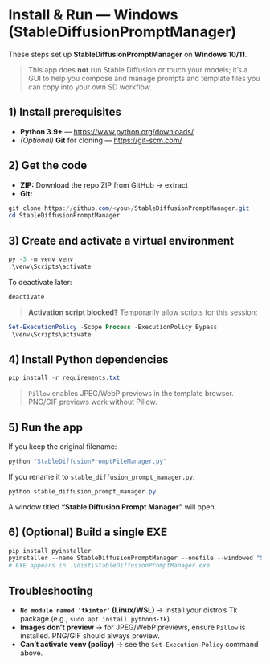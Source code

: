 # Install & Run — Windows (StableDiffusionPromptManager)

These steps set up **StableDiffusionPromptManager** on **Windows 10/11**.

> This app does **not** run Stable Diffusion or touch your models; it’s a GUI to help you compose and manage prompts and template files you can copy into your own SD workflow.

## 1) Install prerequisites

- **Python 3.9+** — https://www.python.org/downloads/
- *(Optional)* **Git** for cloning — https://git-scm.com/

## 2) Get the code

- **ZIP:** Download the repo ZIP from GitHub → extract
- **Git:**
```powershell
git clone https://github.com/<you>/StableDiffusionPromptManager.git
cd StableDiffusionPromptManager
```

## 3) Create and activate a virtual environment
```powershell
py -3 -m venv venv
.\venv\Scripts\activate
```
To deactivate later:
```powershell
deactivate
```

> **Activation script blocked?** Temporarily allow scripts for this session:
```powershell
Set-ExecutionPolicy -Scope Process -ExecutionPolicy Bypass
.\venv\Scripts\activate
```

## 4) Install Python dependencies
```powershell
pip install -r requirements.txt
```

> `Pillow` enables JPEG/WebP previews in the template browser. PNG/GIF previews work without Pillow.

## 5) Run the app

If you keep the original filename:
```powershell
python "StableDiffusionPromptFileManager.py"
```

If you rename it to `stable_diffusion_prompt_manager.py`:
```powershell
python stable_diffusion_prompt_manager.py
```

A window titled **“Stable Diffusion Prompt Manager”** will open.

## 6) (Optional) Build a single EXE

```powershell
pip install pyinstaller
pyinstaller --name StableDiffusionPromptManager --onefile --windowed "StableDiffusionPromptFileManager.py"
# EXE appears in .\dist\StableDiffusionPromptManager.exe
```

## Troubleshooting

- **`No module named 'tkinter'` (Linux/WSL)** → install your distro’s Tk package (e.g., `sudo apt install python3-tk`).
- **Images don’t preview** → for JPEG/WebP previews, ensure `Pillow` is installed. PNG/GIF should always preview.
- **Can’t activate venv (policy)** → see the `Set-Execution-Policy` command above.
